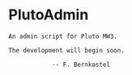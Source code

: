 # PlutoAdmin

`An admin script for Pluto MW3.`

`The development will begin soon.`

                -- F. Bernkastel
